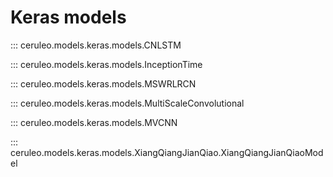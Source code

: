 # Keras models


::: ceruleo.models.keras.models.CNLSTM

::: ceruleo.models.keras.models.InceptionTime

::: ceruleo.models.keras.models.MSWRLRCN

::: ceruleo.models.keras.models.MultiScaleConvolutional

::: ceruleo.models.keras.models.MVCNN

::: ceruleo.models.keras.models.XiangQiangJianQiao.XiangQiangJianQiaoModel


